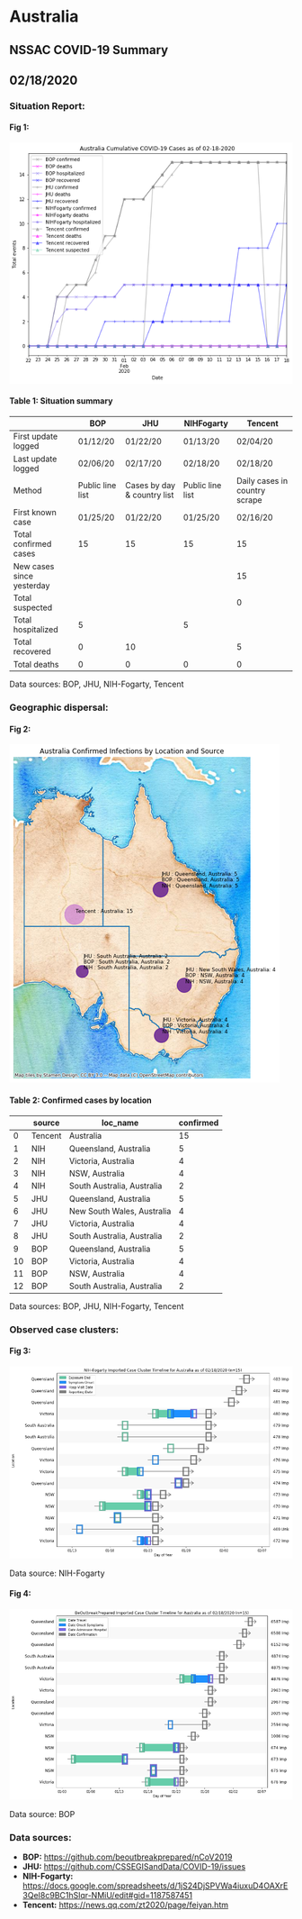 # Australia
## NSSAC COVID-19 Summary
## 02/18/2020



### Situation Report:
#### Fig 1:
![Australia cases](../merged_histories/Australia_merged_histories.png)

#### Table 1: Situation summary


|                           | BOP              | JHU                         | NIHFogarty       | Tencent                       |
|---------------------------|------------------|-----------------------------|------------------|-------------------------------|
| First update logged       | 01/12/20         | 01/22/20                    | 01/13/20         | 02/04/20                      |
| Last update logged        | 02/06/20         | 02/17/20                    | 02/18/20         | 02/18/20                      |
| Method                    | Public line list | Cases by day & country list | Public line list | Daily cases in country scrape |
| First known case          | 01/25/20         | 01/22/20                    | 01/25/20         | 02/16/20                      |
| Total confirmed cases     | 15               | 15                          | 15               | 15                            |
| New cases since yesterday |                  |                             |                  | 15                            |
| Total suspected           |                  |                             |                  | 0                             |
| Total hospitalized        | 5                |                             | 5                |                               |
| Total recovered           | 0                | 10                          |                  | 5                             |
| Total deaths              | 0                | 0                           | 0                | 0                             |

Data sources: BOP, JHU, NIH-Fogarty, Tencent


### Geographic dispersal:
#### Fig 2:
![Australia mapped](../case_locs/Australia_case_locs.png)

#### Table 2: Confirmed cases by location


|    | source   | loc_name                   |   confirmed |
|----|----------|----------------------------|-------------|
|  0 | Tencent  | Australia                  |          15 |
|  1 | NIH      | Queensland, Australia      |           5 |
|  2 | NIH      | Victoria, Australia        |           4 |
|  3 | NIH      | NSW, Australia             |           4 |
|  4 | NIH      | South Australia, Australia |           2 |
|  5 | JHU      | Queensland, Australia      |           5 |
|  6 | JHU      | New South Wales, Australia |           4 |
|  7 | JHU      | Victoria, Australia        |           4 |
|  8 | JHU      | South Australia, Australia |           2 |
|  9 | BOP      | Queensland, Australia      |           5 |
| 10 | BOP      | Victoria, Australia        |           4 |
| 11 | BOP      | NSW, Australia             |           4 |
| 12 | BOP      | South Australia, Australia |           2 |

Data sources: BOP, JHU, NIH-Fogarty, Tencent


### Observed case clusters:
#### Fig 3:
![Australia cases](../cluster_analysis/Australia_imported_cases_NIHFogarty.png)



Data source: NIH-Fogarty


#### Fig 4:
![Australia cases](../cluster_analysis/Australia_imported_cases_BOP.png)



Data source: BOP


### Data sources:
* **BOP:** https://github.com/beoutbreakprepared/nCoV2019
* **JHU:** https://github.com/CSSEGISandData/COVID-19/issues
* **NIH-Fogarty:** https://docs.google.com/spreadsheets/d/1jS24DjSPVWa4iuxuD4OAXrE3QeI8c9BC1hSlqr-NMiU/edit#gid=1187587451
* **Tencent:** https://news.qq.com/zt2020/page/feiyan.htm